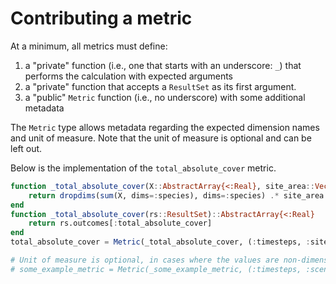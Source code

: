 # Contributing a metric

At a minimum, all metrics must define:

1. a "private" function (i.e., one that starts with an underscore: `_`) that performs the calculation with expected arguments
2. a "private" function that accepts a `ResultSet` as its first argument.
3. a "public" `Metric` function (i.e., no underscore) with some additional metadata

The `Metric` type allows metadata regarding the expected dimension names and unit of measure.
Note that the unit of measure is optional and can be left out.

Below is the implementation of the `total_absolute_cover` metric.

```julia
function _total_absolute_cover(X::AbstractArray{<:Real}, site_area::Vector{<:Real})::AbstractArray{<:Real}
    return dropdims(sum(X, dims=:species), dims=:species) .* site_area'
end
function _total_absolute_cover(rs::ResultSet)::AbstractArray{<:Real}
    return rs.outcomes[:total_absolute_cover]
end
total_absolute_cover = Metric(_total_absolute_cover, (:timesteps, :sites, :scenarios), "m²")

# Unit of measure is optional, in cases where the values are non-dimensional
# some_example_metric = Metric(_some_example_metric, (:timesteps, :scenarios))
```
